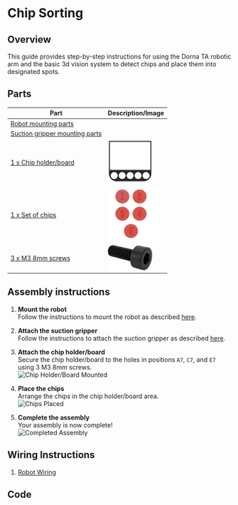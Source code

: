 # **Chip Sorting**

## **Overview**
This guide provides step-by-step instructions for using the Dorna TA robotic arm and the basic 3d vision system to detect chips and place them into designated spots.

## **Parts**
| **Part** | **Description/Image** |
|---|---|
| [Robot mounting parts](https://github.com/dorna-robotics/education/blob/main/mount_robot/README.md#parts) |   |
| [Suction gripper mounting parts](https://github.com/dorna-robotics/education/tree/main/attach_suction_gripper#parts) |   |
| [1 x Chip holder/board](https://github.com/dorna-robotics/education/blob/main/basic_object_detection/Assets/GamePieceHolder%20v9.stl) | <img src="./Assets/Images/68747470733a2f2f692e696d6775722e636f6d2f594334534d737a2e706e67.png" alt="Chip Holder/Board" width="100"/> |
| [1 x Set of chips](https://github.com/dorna-robotics/education/blob/main/basic_object_detection/Assets/Chips%20v4.stl) | <img src="./Assets/Images/68747470733a2f2f692e696d6775722e636f6d2f655748304264472e706e67.png" alt="Set of Chips" width="120"/> |
| [3 x M3 8mm screws](https://www.mcmaster.com/91290A113/) | <img src="./Assets/Images/68747470733a2f2f692e696d6775722e636f6d2f533844536c35752e706e67.png" alt="M3 8mm" width="100"/>  |

## **Assembly instructions**

1. **Mount the robot**  
   Follow the instructions to mount the robot as described [here](https://github.com/dorna-robotics/education/blob/main/mount_robot/README.md#assembly).
   
3. **Attach the suction gripper**  
   Follow the instructions to attach the suction gripper as described [here](https://github.com/dorna-robotics/education/tree/main/attach_suction_gripper#assembly).  

4. **Attach the chip holder/board**  
   Secure the chip holder/board to the holes in positions ``A7``, ``C7``, and ``E7`` using 3 M3 8mm screws.  
   <img src="img_here" alt="Chip Holder/Board Mounted" width="400"/>

5. **Place the chips**  
   Arrange the chips in the chip holder/board area.  
   <img src="img_here" alt="Chips Placed" width="400"/>

6. **Complete the assembly**  
   Your assembly is now complete!  
   <img src="img_here" alt="Completed Assembly" width="400"/>

## **Wiring Instructions**
1. [Robot Wiring](https://github.com/dorna-robotics/education/tree/main/mount_robot)

## **Code**

